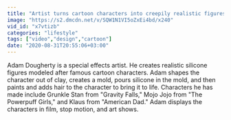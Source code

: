 ```yaml
---
title: "Artist turns cartoon characters into creepily realistic figures"
image: "https://s2.dmcdn.net/v/SQW1N1VI5oZxEi4bd/x240"
vid_id: "x7vtizb"
categories: "lifestyle"
tags: ["video","design","cartoon"]
date: "2020-08-31T20:55:06+03:00"
---
```

Adam Dougherty is a special effects artist. He creates realistic silicone figures modeled after famous cartoon characters. Adam shapes the character out of clay, creates a mold, pours silicone in the mold, and then paints and adds hair to the character to bring it to life. Characters he has made include Grunkle Stan from &quot;Gravity Falls,&quot; Mojo Jojo from &quot;The Powerpuff Girls,&quot; and Klaus from &quot;American Dad.&quot; Adam displays the characters in film, stop motion, and art shows.
